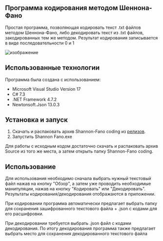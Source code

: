 ## Программа кодирования методом Шеннона-Фано
Простая программа, позволяющая кодировать текст .txt файлов методом Шеннона-Фано, либо декодировать текст из .txt файлов, закодированных тем же методом. Результат кодирования записывается в виде последовательности 0 и 1

![изображение](https://github.com/qwert312/university-projcets/assets/173471353/f414788d-a41e-4256-91aa-f2a892f4c7f5)

## Использованные технологии
Программа была создана с использованием:
* Microsoft Visual Studio Version 17
* C# 7.3
* .NET Framework 4.7.2
* Newtonsoft.Json 13.0.3
## Установка и запуск
1. Скачать и распаковать архив Shannon-Fano coding из [релизов](https://github.com/qwert312/university-projcets/releases/latest).
2. Запустить Shannon Fano.exe
  
Для работы с исходным кодом достаточно скачать и распаковать архив Source из того же места, а затем открыть папку Shannon-Fano coding.
## Использование
Для использования необходимо сначала выбрать нужный текстовый файл нажав на кнопку "Обзор", а затем уже проводить необходимые манипуляции, нажав на кнопку "Кодировать" или "Декодировать". Результаты кодирования/декодирования отображаются в приложении.  
  
При кодировании программа автоматически предлагает выбрать папку для сохранения зашифрованного текстового файла + .json с кодами для его расшифровки.  
  
При декодировании требуется выбрать .json файл с кодами декодирования. По итогу декодирования программа также предлагает выбрать место для сохранения декодированного текстового файла


